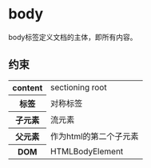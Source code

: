 # body

body标签定义文档的主体，即所有内容。

## 约束

<table>
<tr>
    <th>content</th>
    <td>sectioning root</td>
</tr>
<tr>
    <th>标签</th>
    <td>对称标签</td>
</tr>
<tr>
    <th>子元素</th>
    <td>流元素</td>
</tr>
<tr>
    <th>父元素</th>
    <td>作为html的第二个子元素</td>
</tr>
<tr>
    <th>DOM</th>
    <td>HTMLBodyElement</td>
</tr>
</table>
